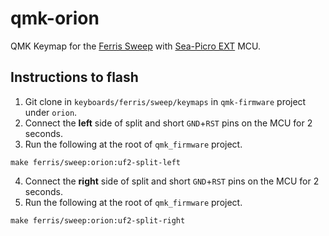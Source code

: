 # qmk-orion
QMK Keymap for the [Ferris Sweep](https://github.com/davidphilipbarr/Sweep) with [Sea-Picro EXT](https://github.com/joshajohnson/sea-picro#sea-picro-ext) MCU.

## Instructions to flash

1. Git clone in `keyboards/ferris/sweep/keymaps` in `qmk-firmware` project under `orion`.
2. Connect the **left** side of split and short `GND`+`RST` pins on the MCU for 2 seconds.
3. Run the following at the root of `qmk_firmware` project.
  ```shell
  make ferris/sweep:orion:uf2-split-left
  ```
4. Connect the **right** side of split and short `GND`+`RST` pins on the MCU for 2 seconds.
5. Run the following at the root of `qmk_firmware` project.
  ```shell
  make ferris/sweep:orion:uf2-split-right
  ```
